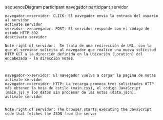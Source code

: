 sequenceDiagram
participant navegador
participant servidor

    navegador->>servidor: CLICK: El navegador envia la entrada del usuario al servidor
    activate servidor
    servidor-->>navegador: POST: El servidor responde con el código de estado HTTP 302
    deactivate servidor

    Note right of servidor:  Se trata de una redirección de URL, con la que el servidor solicita al navegador que realice una nueva solicitud HTTP GET a la dirección definida en la Ubicación (Location) del encabezado - la dirección notes.



    navegador->>servidor: El navegador vuelve a cargar la pagina de notas
    activate servidor
    navegador->>servidor: HTTP: La recarga provoca tres solicitudes HTTP más obtener la hoja de estilo (main.css), el código JavaScript (main.js) y los datos sin procesar de las notas (data.json).
    activate servidor


    Note right of servidor: The browser starts executing the JavaScript code that fetches the JSON from the server
